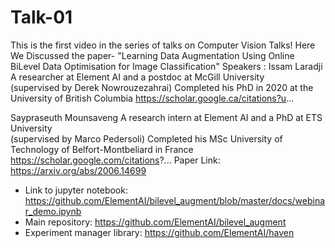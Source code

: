 # Talk-01

This is the first video in the series of talks on Computer Vision Talks!
Here We Discussed the paper-
"Learning Data Augmentation  Using Online BiLevel Data Optimisation for Image Classification"
Speakers :
Issam Laradji
A researcher at Element AI and a postdoc at McGill University  
(supervised by Derek Nowrouzezahrai)
Completed his PhD in 2020 at the University of British Columbia
https://scholar.google.ca/citations?u...

Saypraseuth Mounsaveng
A research intern at Element AI and a PhD at ETS University  
(supervised by Marco Pedersoli)
Completed his MSc University of Technology of Belfort-Montbeliard in France
https://scholar.google.com/citations?...
Paper Link: https://arxiv.org/abs/2006.14699


- Link to jupyter notebook: https://github.com/ElementAI/bilevel_augment/blob/master/docs/webinar_demo.ipynb
- Main repository: https://github.com/ElementAI/bilevel_augment
- Experiment manager library: https://github.com/ElementAI/haven






